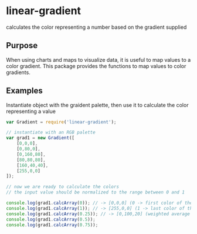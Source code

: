 # linear-gradient

calculates the color representing a number based on the gradient supplied


## Purpose
When using charts and maps to visualize data, it is useful to map values to a color gradient.
This package provides the functions to map values to color gradients.


## Examples
Instantiate object with the graident palette, then use it to calculate the color representing a value

```js
var Gradient = require('linear-gradient');

// instantiate with an RGB palette
var grad1 = new Gradient([
    [0,0,0],
    [0,80,0],
    [0,160,80],
    [80,80,80],
    [160,40,40],
    [255,0,0]
]);

// now we are ready to calculate the colors
// the input value should be normalized to the range between 0 and 1

console.log(grad1.calcArray(0)); // -> [0,0,0] (0 -> first color of the palette)
console.log(grad1.calcArray(1)); // -> [255,0,0] (1 -> last color of the palette)
console.log(grad1.calcArray(0.25)); // -> [0,100,20] (weighted average between [0,80,0] and [0,160,80])
console.log(grad1.calcArray(0.5));
console.log(grad1.calcArray(0.75));

```
